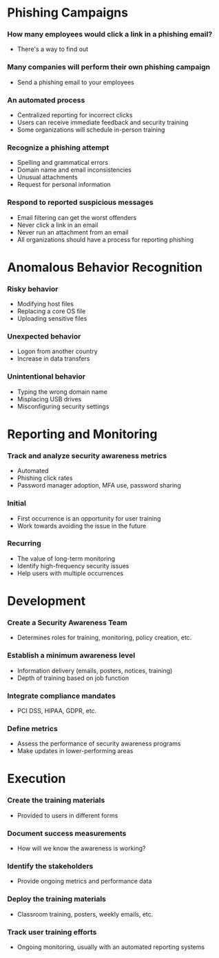 # Phishing Campaigns
### How many employees would click a link in a phishing email?
- There's a way to find out
### Many companies will perform their own phishing campaign
- Send a phishing email to your employees
### An automated process
- Centralized reporting for incorrect clicks
- Users can receive immediate feedback and security training
- Some organizations will schedule in-person training
### Recognize a phishing attempt
- Spelling and grammatical errors
- Domain name and email inconsistencies
- Unusual attachments
- Request for personal information
### Respond to reported suspicious messages
- Email filtering can get the worst offenders
- Never click a link in an email
- Never run an attachment from an email
- All organizations should have a process for reporting phishing
# Anomalous Behavior Recognition
### Risky behavior
- Modifying host files
- Replacing a core OS file
- Uploading sensitive files
### Unexpected behavior
- Logon from another country
- Increase in data transfers
### Unintentional behavior
- Typing the wrong domain name
- Misplacing USB drives
- Misconfiguring security settings
# Reporting and Monitoring
### Track and analyze security awareness metrics
- Automated
- Phishing click rates
- Password manager adoption, MFA use, password sharing
### Initial
- First occurrence is an opportunity for user training
- Work towards avoiding the issue in the future
### Recurring
- The value of long-term monitoring
- Identify high-frequency security issues
- Help users with multiple occurrences
# Development
### Create a Security Awareness Team
- Determines roles for training, monitoring, policy creation, etc.
### Establish a minimum awareness level
- Information delivery (emails, posters, notices, training)
- Depth of training based on job function
### Integrate compliance mandates
- PCI DSS, HIPAA, GDPR, etc.
### Define metrics
- Assess the performance of security awareness programs
- Make updates in lower-performing areas
# Execution
### Create the training materials
- Provided to users in different forms
### Document success measurements
- How will we know the awareness is working?
### Identify the stakeholders
- Provide ongoing metrics and performance data
### Deploy the training materials
- Classroom training, posters, weekly emails, etc.
### Track user training efforts
- Ongoing monitoring, usually with an automated reporting systems